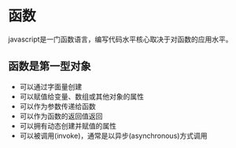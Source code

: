 # 函数

javascript是一门函数语言，编写代码水平核心取决于对函数的应用水平。

## 函数是第一型对象

* 可以通过字面量创建
* 可以赋值给变量、数组或其他对象的属性
* 可以作为参数传递给函数
* 可以作为函数的返回值返回
* 可以拥有动态创建并赋值的属性
* 可以被调用(invoke)，通常是以异步(asynchronous)方式调用


